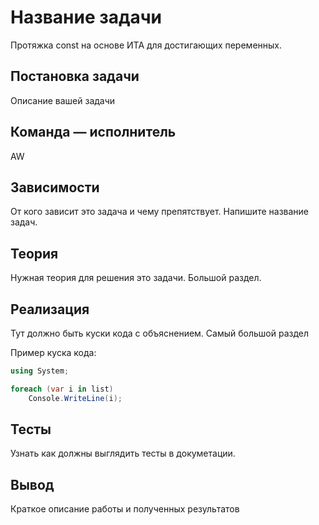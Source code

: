 ﻿# Название задачи
Протяжка const на основе ИТА для достигающих переменных.

## Постановка задачи
Описание вашей задачи

## Команда — исполнитель
AW

## Зависимости
От кого зависит это задача и чему препятствует. Напишите название задач.

## Теория
Нужная теория для решения это задачи. Большой раздел.

## Реализация
Тут должно быть куски кода с объяснением. Самый большой раздел

Пример куска кода:
```csharp
using System;

foreach (var i in list)
    Console.WriteLine(i);
```

## Тесты
Узнать как должны выглядить тесты в докуметации.

## Вывод
Краткое описание работы и полученных результатов
